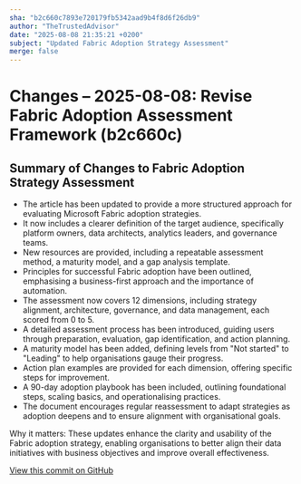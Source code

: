 ```yaml
---
sha: "b2c660c7893e720179fb5342aad9b4f8d6f26db9"
author: "TheTrustedAdvisor"
date: "2025-08-08 21:35:21 +0200"
subject: "Updated Fabric Adoption Strategy Assessment"
merge: false
---
```


# Changes – 2025-08-08: Revise Fabric Adoption Assessment Framework (b2c660c)

## Summary of Changes to Fabric Adoption Strategy Assessment

- The article has been updated to provide a more structured approach for evaluating Microsoft Fabric adoption strategies.
- It now includes a clearer definition of the target audience, specifically platform owners, data architects, analytics leaders, and governance teams.
- New resources are provided, including a repeatable assessment method, a maturity model, and a gap analysis template.
- Principles for successful Fabric adoption have been outlined, emphasising a business-first approach and the importance of automation.
- The assessment now covers 12 dimensions, including strategy alignment, architecture, governance, and data management, each scored from 0 to 5.
- A detailed assessment process has been introduced, guiding users through preparation, evaluation, gap identification, and action planning.
- A maturity model has been added, defining levels from "Not started" to "Leading" to help organisations gauge their progress.
- Action plan examples are provided for each dimension, offering specific steps for improvement.
- A 90-day adoption playbook has been included, outlining foundational steps, scaling basics, and operationalising practices.
- The document encourages regular reassessment to adapt strategies as adoption deepens and to ensure alignment with organisational goals.

Why it matters: These updates enhance the clarity and usability of the Fabric adoption strategy, enabling organisations to better align their data initiatives with business objectives and improve overall effectiveness.

[View this commit on GitHub](https://github.com/TheTrustedAdvisor/FabricAdoptionFramework/commit/b2c660c7893e720179fb5342aad9b4f8d6f26db9)
